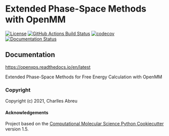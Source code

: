 Extended Phase-Space Methods with OpenMM
========================================

[//]: # (Badges)
[![License](https://img.shields.io/github/license/mashape/apistatus.svg)]()
[![GitHub Actions Build Status](https://github.com/craabreu/openxps/workflows/CI/badge.svg)](https://github.com/craabreu/openxps/actions?query=workflow%3ACI)
[![codecov](https://codecov.io/gh/craabreu/openxps/branch/master/graph/badge.svg)](https://codecov.io/gh/craabreu/openxps/branch/master)
[![Documentation Status](https://readthedocs.org/projects/openxps/badge/?style=flat)](https://readthedocs.org/projects/openxps)

## Documentation

https://openxps.readthedocs.io/en/latest


Extended Phase-Space Methods for Free Energy Calculation with OpenMM

### Copyright

Copyright (c) 2021, Charlles Abreu


#### Acknowledgements

Project based on the
[Computational Molecular Science Python Cookiecutter](https://github.com/molssi/cookiecutter-cms) version 1.5.
